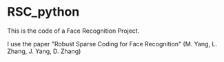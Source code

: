 # RSC_python

This is the code of a Face Recognition Project.

I use the paper "Robust Sparse Coding for Face Recognition" (M. Yang, L. Zhang, J. Yang, D. Zhang)
